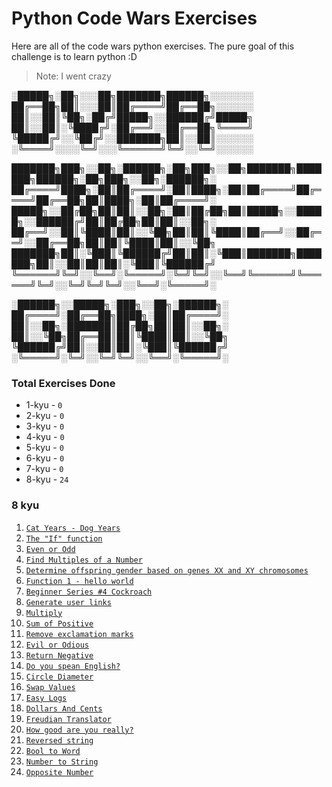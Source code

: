 # Python Code Wars Exercises
Here are all of the code wars python exercises. The pure goal of this challenge is to learn python :D
> Note: I went crazy

░█████╗░██╗░░░██╗███████╗██████╗░░░░░░░
██╔══██╗██║░░░██║██╔════╝██╔══██╗░░░░░░
██║░░██║╚██╗░██╔╝█████╗░░██████╔╝█████╗
██║░░██║░╚████╔╝░██╔══╝░░██╔══██╗╚════╝
╚█████╔╝░░╚██╔╝░░███████╗██║░░██║░░░░░░
░╚════╝░░░░╚═╝░░░╚══════╝╚═╝░░╚═╝░░░░░░

███████╗███╗░░██╗░██████╗░██╗███╗░░██╗███████╗███████╗██████╗░██╗███╗░░██╗░██████╗░  
██╔════╝████╗░██║██╔════╝░██║████╗░██║██╔════╝██╔════╝██╔══██╗██║████╗░██║██╔════╝░  
█████╗░░██╔██╗██║██║░░██╗░██║██╔██╗██║█████╗░░█████╗░░██████╔╝██║██╔██╗██║██║░░██╗░  
██╔══╝░░██║╚████║██║░░╚██╗██║██║╚████║██╔══╝░░██╔══╝░░██╔══██╗██║██║╚████║██║░░╚██╗  
███████╗██║░╚███║╚██████╔╝██║██║░╚███║███████╗███████╗██║░░██║██║██║░╚███║╚██████╔╝  
╚══════╝╚═╝░░╚══╝░╚═════╝░╚═╝╚═╝░░╚══╝╚══════╝╚══════╝╚═╝░░╚═╝╚═╝╚═╝░░╚══╝░╚═════╝░  

░██████╗░░█████╗░███╗░░██╗░██████╗░
██╔════╝░██╔══██╗████╗░██║██╔════╝░
██║░░██╗░███████║██╔██╗██║██║░░██╗░
██║░░╚██╗██╔══██║██║╚████║██║░░╚██╗
╚██████╔╝██║░░██║██║░╚███║╚██████╔╝
░╚═════╝░╚═╝░░╚═╝╚═╝░░╚══╝░╚═════╝░

### Total Exercises Done
* 1-kyu - `0`
* 2-kyu - `0`
* 3-kyu - `0`
* 4-kyu - `0`
* 5-kyu - `0`
* 6-kyu - `0`
* 7-kyu - `0`
* 8-kyu - `24`

### 8 kyu
1. [`Cat Years - Dog Years`](/8-kyu/cat_years_dog_years.py)
2. [`The "If" function`](/8-kyu/the_if_function.py)
3. [`Even or Odd`](/8-kyu/even_or_odd.py)
4. [`Find Multiples of a Number`](/8-kyu/find_multiples_of_a_number.py)
5. [`Determine offspring gender based on genes XX and XY chromosomes`](/8-kyu/determine_based_on_xx_and_xy_chromosomes.py)
6. [`Function 1 - hello world`](/8-kyu/hello_world.py)
7. [`Beginner Series #4 Cockroach`](/8-kyu/cocroach.py)
8. [`Generate user links`](/8-kyu/generate_user_links.py)
9. [`Multiply`](/8-kyu/multiply.py)
10. [`Sum of Positive`](/8-kyu/sum_of_positive.py)
11. [`Remove exclamation marks`](/8-kyu/remove_exclamation_marks.py)
12. [`Evil or Odious`](/8-kyu/evil_or_odious.py)
13. [`Return Negative`](/8-kyu/return_negative.py)
14. [`Do you spean English?`](/8-kyu/do_you_speak_english.py)
15. [`Circle Diameter`](/8-kyu/circles_in_polygons.py)
16. [`Swap Values`](/8-kyu/swap_values.py)
17. [`Easy Logs`](/8-kyu/easy_logs.py)
18. [`Dollars And Cents`](/8-kyu/dollars_and_cents.py)
19. [`Freudian Translator`](/8-kyu/freudian_translator.py)
20. [`How good are you really?`](/8-kyu/how_good_are_you_really.py)
21. [`Reversed string`](/8-kyu/reversed_string.py)
22. [`Bool to Word`](/8-kyu/bool_to_word.py)
23. [`Number to String`](/8-kyu/number_to_string.py)
24. [`Opposite Number`](/8-kyu/opposite_number.py)